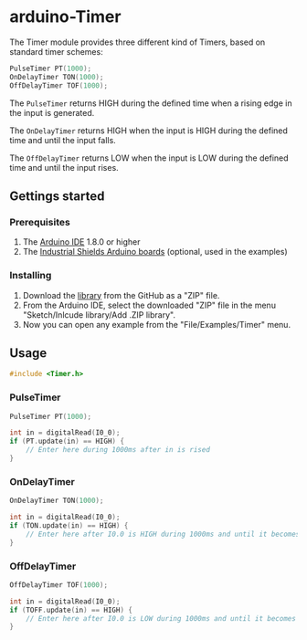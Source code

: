 # arduino-Timer

The Timer module provides three different kind of Timers, based on standard timer schemes:

```c++
PulseTimer PT(1000);
OnDelayTimer TON(1000);
OffDelayTimer TOF(1000);
```

The `PulseTimer` returns HIGH during the defined time when a rising edge in the input is generated.

The `OnDelayTimer` returns HIGH when the input is HIGH during the defined time and until the input falls.

The `OffDelayTimer` returns LOW when the input is LOW during the defined time and until the input rises.


## Gettings started

### Prerequisites
1. The [Arduino IDE](http://www.arduino.cc) 1.8.0 or higher
2. The [Industrial Shields Arduino boards](http://blog.industrialshields.com/en/installing-industrial-shields-equipment-to-the-arduino-ide/) (optional, used in the examples)

### Installing
1. Download the [library](https://github.com/Industrial-Shields/arduino-Timer) from the GitHub as a "ZIP" file.
2. From the Arduino IDE, select the downloaded "ZIP" file in the menu "Sketch/Inlcude library/Add .ZIP library".
3. Now you can open any example from the "File/Examples/Timer" menu.


## Usage

```c++
#include <Timer.h>
```

### PulseTimer

```c++
PulseTimer PT(1000);

int in = digitalRead(I0_0);
if (PT.update(in) == HIGH) {
    // Enter here during 1000ms after in is rised
}
```

### OnDelayTimer

```c++
OnDelayTimer TON(1000);

int in = digitalRead(I0_0);
if (TON.update(in) == HIGH) {
    // Enter here after I0.0 is HIGH during 1000ms and until it becomes LOW
}
```

### OffDelayTimer

```c++
OffDelayTimer TOF(1000);

int in = digitalRead(I0_0);
if (TOFF.update(in) == HIGH) {
    // Enter here after I0.0 is LOW during 1000ms and until it becomes HIGH
}
```
